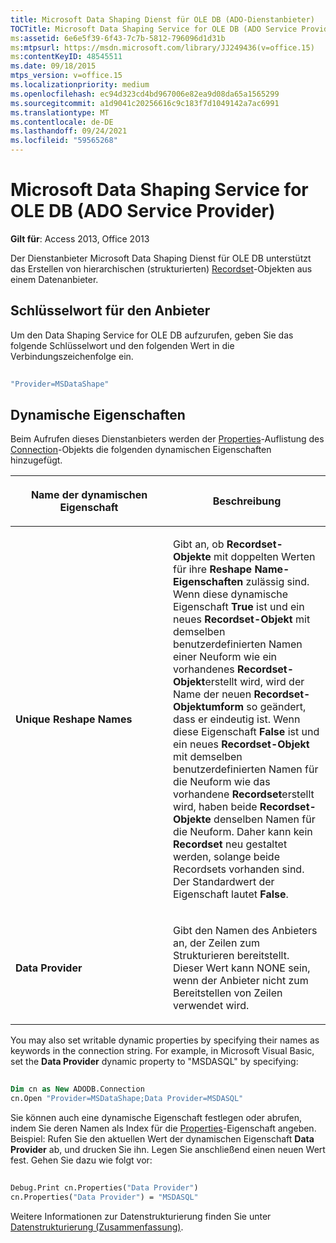 ```yaml
---
title: Microsoft Data Shaping Dienst für OLE DB (ADO-Dienstanbieter)
TOCTitle: Microsoft Data Shaping Service for OLE DB (ADO Service Provider)
ms:assetid: 6e6e5f39-6f43-7c7b-5812-796096d1d31b
ms:mtpsurl: https://msdn.microsoft.com/library/JJ249436(v=office.15)
ms:contentKeyID: 48545511
ms.date: 09/18/2015
mtps_version: v=office.15
ms.localizationpriority: medium
ms.openlocfilehash: ec94d323cd4bd967006e82ea9d08da65a1565299
ms.sourcegitcommit: a1d9041c20256616c9c183f7d1049142a7ac6991
ms.translationtype: MT
ms.contentlocale: de-DE
ms.lasthandoff: 09/24/2021
ms.locfileid: "59565268"
---
```

# <a name="microsoft-data-shaping-service-for-ole-db-ado-service-provider"></a>Microsoft Data Shaping Service for OLE DB (ADO Service Provider)


**Gilt für**: Access 2013, Office 2013

Der Dienstanbieter Microsoft Data Shaping Dienst für OLE DB unterstützt das Erstellen von hierarchischen (strukturierten) [Recordset](recordset-object-ado.md)-Objekten aus einem Datenanbieter.

## <a name="provider-keyword"></a>Schlüsselwort für den Anbieter

Um den Data Shaping Service for OLE DB aufzurufen, geben Sie das folgende Schlüsselwort und den folgenden Wert in die Verbindungszeichenfolge ein.

```vb 
 
"Provider=MSDataShape" 
```

## <a name="dynamic-properties"></a>Dynamische Eigenschaften

Beim Aufrufen dieses Dienstanbieters werden der [Properties](connection-object-ado.md)-Auflistung des [Connection](properties-collection-ado.md)-Objekts die folgenden dynamischen Eigenschaften hinzugefügt.

<table>
<colgroup>
<col style="width: 50%" />
<col style="width: 50%" />
</colgroup>
<thead>
<tr class="header">
<th><p>Name der dynamischen Eigenschaft</p></th>
<th><p>Beschreibung</p></th>
</tr>
</thead>
<tbody>
<tr class="odd">
<td><p><strong>Unique Reshape Names</strong></p></td>
<td><p>Gibt an, ob <strong>Recordset-Objekte</strong> mit doppelten Werten für ihre <strong>Reshape Name-Eigenschaften</strong> zulässig sind. Wenn diese dynamische Eigenschaft <strong>True</strong> ist und ein neues <strong>Recordset-Objekt</strong> mit demselben benutzerdefinierten Namen einer Neuform wie ein vorhandenes <strong>Recordset-Objekt</strong>erstellt wird, wird der Name der neuen <strong>Recordset-Objektumform</strong> so geändert, dass er eindeutig ist. Wenn diese Eigenschaft <strong>False</strong> ist und ein neues <strong>Recordset-Objekt</strong> mit demselben benutzerdefinierten Namen für die Neuform wie das vorhandene <strong>Recordset</strong>erstellt wird, haben beide <strong>Recordset-Objekte</strong> denselben Namen für die Neuform. Daher kann kein <strong>Recordset</strong> neu gestaltet werden, solange beide Recordsets vorhanden sind. Der Standardwert der Eigenschaft lautet <strong>False</strong>.</p></td>
</tr>
<tr class="even">
<td><p><strong>Data Provider</strong></p></td>
<td><p>Gibt den Namen des Anbieters an, der Zeilen zum Strukturieren bereitstellt. Dieser Wert kann NONE sein, wenn der Anbieter nicht zum Bereitstellen von Zeilen verwendet wird.</p></td>
</tr>
</tbody>
</table>


You may also set writable dynamic properties by specifying their names as keywords in the connection string. For example, in Microsoft Visual Basic, set the **Data Provider** dynamic property to "MSDASQL" by specifying:

```vb 
 
Dim cn as New ADODB.Connection 
cn.Open "Provider=MSDataShape;Data Provider=MSDASQL" 
```

Sie können auch eine dynamische Eigenschaft festlegen oder abrufen, indem Sie deren Namen als Index für die [Properties](properties-collection-ado.md)-Eigenschaft angeben. Beispiel: Rufen Sie den aktuellen Wert der dynamischen Eigenschaft **Data Provider** ab, und drucken Sie ihn. Legen Sie anschließend einen neuen Wert fest. Gehen Sie dazu wie folgt vor:

```vb 
 
Debug.Print cn.Properties("Data Provider") 
cn.Properties("Data Provider") = "MSDASQL" 
```

Weitere Informationen zur Datenstrukturierung finden Sie unter [Datenstrukturierung (Zusammenfassung)](data-shaping.md).

